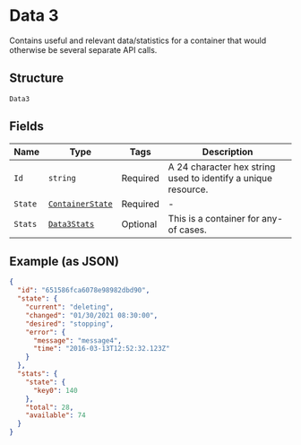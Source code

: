 
# Data 3

Contains useful and relevant data/statistics for a container that would otherwise be several separate API calls.

## Structure

`Data3`

## Fields

| Name | Type | Tags | Description |
|  --- | --- | --- | --- |
| `Id` | `string` | Required | A 24 character hex string used to identify a unique resource. |
| `State` | [`ContainerState`](../../doc/models/container-state.md) | Required | - |
| `Stats` | [`Data3Stats`](../../doc/models/containers/data-3-stats.md) | Optional | This is a container for any-of cases. |

## Example (as JSON)

```json
{
  "id": "651586fca6078e98982dbd90",
  "state": {
    "current": "deleting",
    "changed": "01/30/2021 08:30:00",
    "desired": "stopping",
    "error": {
      "message": "message4",
      "time": "2016-03-13T12:52:32.123Z"
    }
  },
  "stats": {
    "state": {
      "key0": 140
    },
    "total": 28,
    "available": 74
  }
}
```

